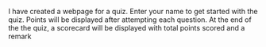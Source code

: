 I have created a webpage for a quiz. Enter your name to get started with the quiz. Points will be displayed after attempting each question. At the end of the the quiz, a scorecard will be displayed with total points scored and a remark
